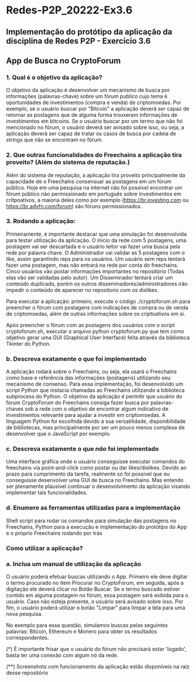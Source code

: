 # Redes-P2P_20222-Ex3.6

## Implementação do protótipo da aplicação da disciplina de Redes P2P - Exercício 3.6

## App de Busca no CryptoForum

### 1. Qual é o objetivo da aplicação?

O objetivo da aplicação é desenvolver um mecanismo de busca por informações (palavras-chave) sobre um fórum publico cujo tema é oportunidades de investimentos (compra e venda) de criptomoedas. Por exemplo, se o usuário buscar por "Bitcoin" a aplicação deverá ser capaz de retornar as postagens que de alguma forma trouxeram informações de investimentos em bitcoins. Se o usuário buscar por um termo que não foi mencionado no fórum, o usuário deverá ser avisado sobre isso, ou seja, a aplicação deverá ser capaz de tratar os casos de busca por cadeia de strings que não se encontram no fórum. 

### 2. Que outras funcionalidades do Freechains a aplicação tira proveito? (Além do sistema de reputação.)

Além do sistema de reputação, a aplicação tira proveito principalmente da capacidade de o Freechains consensuar as postagens em um fórum público. Hoje em uma pesquisa na internet não foi possível encontrar um fórum público não permissionado em português sobre investimentos em critpoativos, a maioria deles como por exemplo (https://br.investing.com ou https://br.advfn.com/forum) são fóruns permissionados.

### 3. Rodando a aplicação:

Primeiramente, é importante destacar que uma simulação foi desenvolvida para testar utilização da aplicação. O ínicio da rede com 5 postagens, uma postagem vai ser descartada e o usuário leitor vai fazer uma busca pela rede por palavra chave. O Administrador vai validar as 5 postagens com o like, assim garantindo reps para os usuários. Um usuário sem reps tentará fazer uma postagem, mas não entrará na rede por conta do freechains. Cinco usuários vão postar informações importantes no repositório (Todas elas vão ser validadas pelo autor). Um Disseminador tentará criar um conteúdo duplicado, porém os outros disseminadores/administradores irão impedir o conteúdo de aparecer no repositorio com os dislikes.

Para executar a aplicação: primeiro, execute o código ./cryptoforum.sh para preencher o fórum com postagens com indicações de compra ou de venda de criptomoedas, além de outras informações sobre os criptoativos em si.

Após preencher o fórum com as postagens dos usuários com o script cryptoforum.sh, executar o arquivo python cryptoforum.py que tem como objetivo gerar uma GUI (Graphical User Interface) feita através da biblioteca Tkinter do Python.

### b. Descreva exatamente o que foi implementado

A aplicação rodará sobre o Freechains, ou seja, ela usará o Freechains como base e referência das informações (postagens) utilizando seu mecanismo de consenso. Para essa implementação, foi desenvolvido um script Python que instacia chamadas ao Freechains utilizando a biblioteca subprocess do Python. O objetivo da aplicação é permitir que usuário do fórum CryptoForum do Freechains consiga fazer busca por palavras-chaves sob a rede com o objetivo de encontrar algum indicativo de investimentos relevante para ajudar a investir em criptomoedas. A linguagem Python foi escolhida devido à sua versatilidade, disponibilidade de bibliotecas, mas principalmente por ser um pouco menos complexa de desenvolver que o JavaScript por exemplo.

### c. Descreva exatamente o que *não* foi implementado

Uma interface gráfica onde o usuário conseguisse executar comandos do freechains via point-and-click como postar ou dar likes/dislikes. Devido ao prazo para cumprimento da tarefa, realmente só foi possível que eu conseguisse desenvolver uma GUI de busca no Freechains. Mas entendo ser plenamente plausível continuar o desenvolvimento da aplicação visando implementar tais funcionalidades.

### d. Enumere as ferramentas utilizadas para a implementação

Shell script para rodar os comandos para simulação das postagens no Freechains, Python para a execução e implementação do protótipo do App e o próprio Freechains rodando por trás

### Como utilizar a aplicação?

### a. Inclua um manual de utilização da aplicação

O usuário poderá efetuar buscas utilizando o App. Primeiro ele deve digitar o termo procurado no item Procurar no CryptoForum, em seguida, após a digitação ele deverá clicar no Botão Buscar. Se o termo buscado estiver contido em alguma postagem no fórum, essa postagem será exibida para o usuário. Caso não esteja presente, o usuário será avisado sobre isso. Por fim, o usuário poderá utilizar o botão "Limpar" para limpar a tela para uma nova pesquisa. 

No exemplo para essa questão, simulamos buscas pelas seguintes palavras: Bitcoin, Ethereum e Monero para obter os resultados correspondentes.

(*) É importante frisar que o usuário do fórum não precisará estar 'logado', basta ter uma conexão com algum nó da rede.

(**) Screenshots com funcionamento da aplicação estão disponíveis na raiz desse repositório
